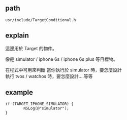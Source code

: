 ## path

```usr/include/TargetConditional.h```

## explain

這邊用於 Target 的物件。

像是 simulator / iphone 6s / iphone 6s plus 等目標物。

在程式中可用來判斷
當你執行於 simulator 時，要怎麼設計  
執行 tvos / watchos 時，要怎麼設計....等等

## example 

```
if (TARGET_IPHONE_SIMULATOR) {
        NSLog(@"simulator");
}
```

